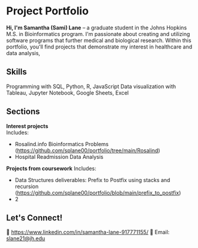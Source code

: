 # Project Portfolio  
**Hi, I'm Samantha (Sami) Lane** – a graduate student in the Johns Hopkins M.S. in Bioinformatics program. I'm passionate about creating and utilizing software programs that further medical and biological research. Within this portfolio, you'll find projects that demonstrate my interest in healthcare and data analysis, 

## Skills
Programming with SQL, Python, R, JavaScript
Data visualization with Tableau, Jupyter Notebook, Google Sheets, Excel

## Sections  
**Interest projects**  
Includes:
  - Rosalind.info Bioinformatics Problems (https://github.com/splane00/portfolio/tree/main/Rosalind)
  - Hospital Readmission Data Analysis
    
**Projects from coursework**
Includes:
  - Data Structures deliverables: Prefix to Postfix using stacks and recursion (https://github.com/splane00/portfolio/blob/main/prefix_to_postfix)
  - 2
    
## Let's Connect!  
🔗 https://www.linkedin.com/in/samantha-lane-917771155/ 
📧 Email: slane21@jh.edu
